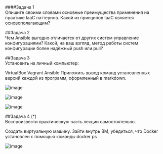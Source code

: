####Задача 1  
Опишите своими словами основные преимущества применения на практике IaaC паттернов.
Какой из принципов IaaC является основополагающим?


##Задача 2  
Чем Ansible выгодно отличается от других систем управление конфигурациями?
Какой, на ваш взгляд, метод работы систем конфигурации более надёжный push или pull?


##Задача 3  
Установить на личный компьютер:

VirtualBox
Vagrant
Ansible
Приложить вывод команд установленных версий каждой из программ, оформленный в markdown.

![image](https://user-images.githubusercontent.com/93157702/167790125-4ab74fc7-5dbd-433a-b6c1-7874b192955d.png)

![image](https://user-images.githubusercontent.com/93157702/167790169-9cc2bb98-e5e4-4d3b-81bf-4e7f01faa14c.png)

![image](https://user-images.githubusercontent.com/93157702/167790204-0e7f9c1f-ef10-4a02-aae3-0e410f9a580e.png)


##Задача 4 (*)  
Воспроизвести практическую часть лекции самостоятельно.

Создать виртуальную машину.
Зайти внутрь ВМ, убедиться, что Docker установлен с помощью команды
docker ps

![image](https://user-images.githubusercontent.com/93157702/167790414-9b11d6b4-4d53-463c-aebd-b3034c28011d.png)

